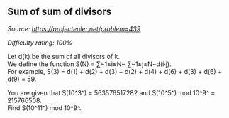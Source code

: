 Sum of sum of divisors
----------------------

*Source: https://projecteuler.net/problem=439*


*Difficulty rating: 100%*

Let d(k) be the sum of all divisors of k.\
 We define the function S(N) = ∑~1≤i≤N~ ∑~1≤j≤N~d(i·j).\
 For example, S(3) = d(1) + d(2) + d(3) + d(2) + d(4) + d(6) + d(3) +
d(6) + d(9) = 59.

You are given that S(10^3^) = 563576517282 and S(10^5^) mod 10^9^ =
215766508.\
 Find S(10^11^) mod 10^9^.
